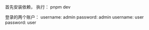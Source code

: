 首先安装依赖，
执行： pnpm dev


登录的两个账户： username: admin password: admin
                  username: user password: user